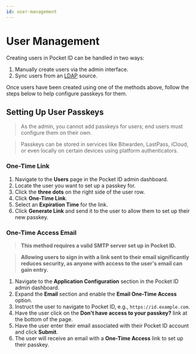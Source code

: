 ```yaml
---
id: user-management
---
```


# User Management

Creating users in Pocket ID can be handled in two ways:

1. Manually create users via the admin interface.
2. Sync users from an [LDAP](/configuration/ldap) source.

Once users have been created using one of the methods above, follow the steps below to help configure passkeys for them.

## Setting Up User Passkeys

> As the admin, you cannot add passkeys for users; end users must configure them on their own.

> Passkeys can be stored in services like Bitwarden, LastPass, iCloud, or even locally on certain devices using platform authenticators.

### One-Time Link

1. Navigate to the **Users** page in the Pocket ID admin dashboard.
2. Locate the user you want to set up a passkey for.
3. Click the **three dots** on the right side of the user row.
4. Click **One-Time Link**.
5. Select an **Expiration Time** for the link.
6. Click **Generate Link** and send it to the user to allow them to set up their new passkey.

### One-Time Access Email

> **This method requires a valid SMTP server set up in Pocket ID.**

> **Allowing users to sign in with a link sent to their email significantly reduces security, as anyone with access to the user's email can gain entry.**

1. Navigate to the **Application Configuration** section in the Pocket ID admin dashboard.
2. Expand the **Email** section and enable the **Email One-Time Access** option.
3. Instruct the user to navigate to Pocket ID, e.g., `https://id.example.com`.
4. Have the user click on the **Don't have access to your passkey?** link at the bottom of the page.
5. Have the user enter their email associated with their Pocket ID account and click **Submit**.
6. The user will receive an email with a **One-Time Access** link to set up their passkey.
